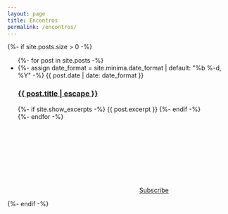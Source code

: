 ```yaml
---
layout: page
title: Encontros
permalink: /encontros/
---
```

{%- if site.posts.size > 0 -%}
  <ul class="post-list">
    {%- for post in site.posts -%}
    <li>
      {%- assign date_format = site.minima.date_format | default: "%b %-d, %Y" -%}
      <span class="post-meta">{{ post.date | date: date_format }}</span>
      <h3>
        <a class="post-link" href="{{ post.url | relative_url }}">
          {{ post.title | escape }}
        </a>
      </h3>
      {%- if site.show_excerpts -%}
        {{ post.excerpt }}
      {%- endif -%}
    </li>
    {%- endfor -%}
  </ul>

  <p class="feed-subscribe">
    <a href="{{ 'feed.xml' | relative_url }}">
      <svg class="svg-icon orange"><use xlink:href="{{ 'assets/minima-social-icons.svg#rss' | relative_url }}"></use></svg><span>Subscribe</span>
    </a>
  </p>
{%- endif -%}